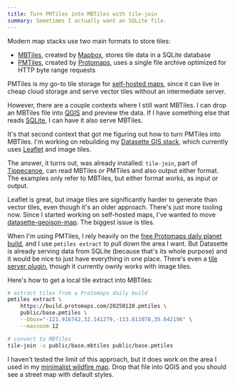 ```yaml
---
title: Turn PMTiles into MBTiles with tile-join
summary: Sometimes I actually want an SQLite file.
---
```


Modern map stacks use two main formats to store tiles:

- [MBTiles](https://github.com/mapbox/mbtiles-spec), created by [Mapbox](https://www.mapbox.com/), stores tile data in a SQLite database
- [PMTiles](https://docs.protomaps.com/pmtiles/), created by [Protomaps](https://protomaps.com/), uses a single file archive optimized for HTTP byte range requests

PMTiles is my go-to tile storage for [self-hosted maps](https://chrisamico.com/blog/2024-02-13/self-hosted-maps/), since it can live in cheap cloud storage and serve vector tiles without an intermediate server.

However, there are a couple contexts where I still want MBTiles. I can drop an MBTiles file into [QGIS](https://qgis.org/) and preview the data. If I have something else that reads [SQLite](https://sqlite.org/), I can have it also serve MBTiles.

It's that second context that got me figuring out how to turn PMTiles into MBTiles. I'm working on rebuilding my [Datasette GIS stack](https://github.com/eyeseast/spatial-data-cooking-show), which currently uses [Leaflet](https://leafletjs.com/) and image tiles.

The answer, it turns out, was already installed: `tile-join`, part of [Tippecanoe](https://github.com/felt/tippecanoe?tab=readme-ov-file#tile-join), can read MBTiles _or_ PMTiles and also output either format. The examples only refer to MBTiles, but either format works, as input or output.

Leaflet is great, but image tiles are significantly harder to generate than vector tiles, even though it's an older approach. There's just more tooling now. Since I started working on self-hosted maps, I've wanted to move [datasette-geojson-map](https://github.com/eyeseast/datasette-geojson-map). The biggest issue is tiles.

When I'm using PMTiles, I rely heavily on the [free Protomaps daily planet build](https://docs.protomaps.com/basemaps/downloads), and I use `pmtiles extract` to pull down the area I want. But Datasette is already serving data from SQLite (because that's its whole purpose) and it would be nice to just have everything in one place. There's even a [tile server plugin](https://datasette.io/plugins/datasette-tiles), though it currently ownly works with image tiles.

Here's how to get a local tile extract into MBTiles:

```sh
# extract tiles from a Protomaps daily build
pmtiles extract \
    https://build.protomaps.com/20250120.pmtiles \
    public/base.pmtiles \
    --bbox="-121.916742,32.141279,-113.611078,35.642196" \
    --maxzoom 12

# convert to MBTiles
tile-join -o public/base.mbtiles public/base.pmtiles
```

I haven't tested the limit of this approach, but it does work on the area I used in my [minimalist wildfire map](https://chrisamico.com/blog/2025-01-18/fire-map/). Drop that file into QGIS and you should see a street map with default styles.
